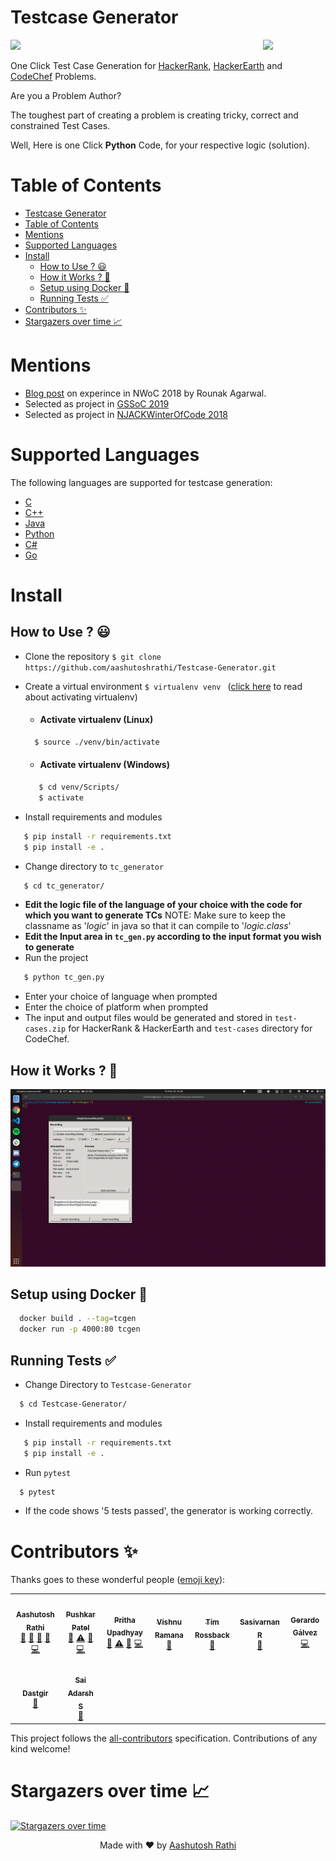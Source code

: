 # Testcase Generator

[<img src="https://image.flaticon.com/icons/svg/180/180867.svg" align="right" width="100">](#)

[![](https://img.shields.io/travis/aashutoshrathi/Testcase-Generator?style=for-the-badge)](https://travis-ci.org/aashutoshrathi/Testcase-Generator)

One Click Test Case Generation for [HackerRank](https://www.hackerrank.com), [HackerEarth](https://www.hackerearth.com) and [CodeChef](https://www.codechef.com) Problems.

Are you a Problem Author?

The toughest part of creating a problem is creating tricky, correct and constrained Test Cases.

Well, Here is one Click **Python** Code, for your respective logic (solution).

# Table of Contents
- [Testcase Generator](#testcase-generator)
- [Table of Contents](#table-of-contents)
- [Mentions](#mentions)
- [Supported Languages](#supported-languages)
- [Install](#install)
  - [How to Use ? 😃](#how-to-use--)
  - [How it Works ? 🤔](#how-it-works--)
  - [Setup using Docker 🐳](#setup-using-docker-)
  - [Running Tests ✅](#running-tests-)
- [Contributors ✨](#contributors-)
- [Stargazers over time 📈](#stargazers-over-time-)

# Mentions

- [Blog post](https://medium.com/@agarwalrounak/my-nwoc-njack-winter-of-code-2018-experience-badf30b9c02d) on experince in NWoC 2018 by Rounak Agarwal.
- Selected as project in [GSSoC 2019](https://www.gssoc.tech/projects.html)
- Selected as project in [NJACKWinterOfCode 2018]([https://github.com/NJACKWinterOfCode/HackerRank-Test-Case-Generator](https://njackwinterofcode.github.io/))

# Supported Languages

The following languages are supported for testcase generation:

- [C](/tc_generator/logic.c)
- [C++](/tc_generator/logic.cpp)
- [Java](/tc_generator/logic.java)
- [Python](/tc_generator/logic.py)
- [C#](/tc_generator/logic.cs)
- [Go](/tc_generator/logic.go)

# Install

## How to Use ? 😃

* Clone the repository `$ git clone https://github.com/aashutoshrathi/Testcase-Generator.git`

* Create a virtual environment `$ virtualenv venv ` ([click here](https://stackoverflow.com/questions/14604699/how-to-activate-virtualenv) to read about activating virtualenv)
  * #### Activate virtualenv (Linux)
  ```sh
    $ source ./venv/bin/activate
  ```
  * #### Activate virtualenv (Windows)
  ```sh
     $ cd venv/Scripts/
     $ activate
  ```
* Install requirements and modules
```sh
   $ pip install -r requirements.txt
   $ pip install -e .
```
* Change directory to `tc_generator `
```sh
   $ cd tc_generator/
```
* **Edit the logic file of the language of your choice with the code for which you want to generate TCs**
NOTE: Make sure to keep the classname as '*logic*' in java so that it can compile to '*logic.class*'
* **Edit the Input area in ```tc_gen.py``` according to the input format you wish to generate**
* Run the project
```sh
   $ python tc_gen.py
```
* Enter your choice of language when prompted
* Enter the choice of platform when prompted
* The input and output files would be generated and stored in `test-cases.zip` for HackerRank & HackerEarth and `test-cases` directory for CodeChef.

## How it Works ? 🤔

![Demo](demo3.gif)

## Setup using Docker 🐳

```sh
  docker build . --tag=tcgen
  docker run -p 4000:80 tcgen
```

## Running Tests ✅

* Change Directory to `Testcase-Generator`
```sh
  $ cd Testcase-Generator/
```
* Install requirements and modules
```sh
   $ pip install -r requirements.txt
   $ pip install -e .
```
* Run `pytest`
```sh
  $ pytest
```
* If the code shows '5 tests passed', the generator is working correctly.

# Contributors ✨

Thanks goes to these wonderful people ([emoji key](https://allcontributors.org/docs/en/emoji-key)):

<!-- ALL-CONTRIBUTORS-LIST:START - Do not remove or modify this section -->
<!-- prettier-ignore-start -->
<!-- markdownlint-disable -->
<table>
  <tr>
    <td align="center"><a href="http://aashutosh.dev"><img src="https://avatars2.githubusercontent.com/u/21199234?v=4" width="100px;" alt=""/><br /><sub><b>Aashutosh Rathi</b></sub></a><br /><a href="#tool-aashutoshrathi" title="Tools">🔧</a> <a href="#projectManagement-aashutoshrathi" title="Project Management">📆</a> <a href="https://github.com/aashutoshrathi/Testcase-Generator/pulls?q=is%3Apr+reviewed-by%3Aaashutoshrathi" title="Reviewed Pull Requests">👀</a> <a href="https://github.com/aashutoshrathi/Testcase-Generator/issues?q=author%3Aaashutoshrathi" title="Bug reports">🐛</a> <a href="https://github.com/aashutoshrathi/Testcase-Generator/commits?author=aashutoshrathi" title="Code">💻</a></td>
    <td align="center"><a href="https://github.com/thepushkarp"><img src="https://avatars0.githubusercontent.com/u/42088801?v=4" width="100px;" alt=""/><br /><sub><b>Pushkar Patel</b></sub></a><br /><a href="#maintenance-thepushkarp" title="Maintenance">🚧</a> <a href="https://github.com/aashutoshrathi/Testcase-Generator/commits?author=thepushkarp" title="Tests">⚠️</a> <a href="https://github.com/aashutoshrathi/Testcase-Generator/issues?q=author%3Athepushkarp" title="Bug reports">🐛</a> <a href="https://github.com/aashutoshrathi/Testcase-Generator/commits?author=thepushkarp" title="Code">💻</a></td>
    <td align="center"><a href="https://github.com/prithaupadhyay"><img src="https://avatars1.githubusercontent.com/u/21213021?v=4" width="100px;" alt=""/><br /><sub><b>Pritha Upadhyay</b></sub></a><br /><a href="#maintenance-prithaupadhyay" title="Maintenance">🚧</a> <a href="https://github.com/aashutoshrathi/Testcase-Generator/commits?author=prithaupadhyay" title="Tests">⚠️</a> <a href="https://github.com/aashutoshrathi/Testcase-Generator/issues?q=author%3Aprithaupadhyay" title="Bug reports">🐛</a> <a href="https://github.com/aashutoshrathi/Testcase-Generator/commits?author=prithaupadhyay" title="Code">💻</a></td>
    <td align="center"><a href="https://www.vishnu.codes"><img src="https://avatars2.githubusercontent.com/u/10045752?v=4" width="100px;" alt=""/><br /><sub><b>Vishnu Ramana</b></sub></a><br /><a href="https://github.com/aashutoshrathi/Testcase-Generator/commits?author=vishnuramana" title="Documentation">📖</a></td>
    <td align="center"><a href="https://itspugle.com"><img src="https://avatars3.githubusercontent.com/u/22669894?v=4" width="100px;" alt=""/><br /><sub><b>Tim Rossback</b></sub></a><br /><a href="https://github.com/aashutoshrathi/Testcase-Generator/commits?author=timrossback" title="Documentation">📖</a></td>
    <td align="center"><a href="https://geekscreed.com"><img src="https://avatars0.githubusercontent.com/u/5305600?v=4" width="100px;" alt=""/><br /><sub><b>Sasivarnan R</b></sub></a><br /><a href="https://github.com/aashutoshrathi/Testcase-Generator/commits?author=sasivarnan" title="Documentation">📖</a></td>
    <td align="center"><a href="https://github.com/gerardogalvez"><img src="https://avatars2.githubusercontent.com/u/8509232?v=4" width="100px;" alt=""/><br /><sub><b>Gerardo Gálvez</b></sub></a><br /><a href="https://github.com/aashutoshrathi/Testcase-Generator/commits?author=gerardogalvez" title="Code">💻</a></td>
  </tr>
  <tr>
    <td align="center"><a href="https://github.com/dastgirp"><img src="https://avatars0.githubusercontent.com/u/2889931?v=4" width="100px;" alt=""/><br /><sub><b>Dastgir</b></sub></a><br /><a href="https://github.com/aashutoshrathi/Testcase-Generator/commits?author=dastgirp" title="Documentation">📖</a></td>
    <td align="center"><a href="http://www.sai-adarsh.ml/"><img src="https://avatars1.githubusercontent.com/u/21096774?v=4" width="100px;" alt=""/><br /><sub><b>Sai Adarsh S</b></sub></a><br /><a href="https://github.com/aashutoshrathi/Testcase-Generator/commits?author=Sai-Adarsh" title="Documentation">📖</a></td>
  </tr>
</table>

<!-- markdownlint-enable -->
<!-- prettier-ignore-end -->
<!-- ALL-CONTRIBUTORS-LIST:END -->

This project follows the [all-contributors](https://github.com/all-contributors/all-contributors) specification. Contributions of any kind welcome!

# Stargazers over time 📈

[![Stargazers over time](https://starcharts.herokuapp.com/aashutoshrathi/Testcase-Generator.svg)](https://starcharts.herokuapp.com/aashutoshrathi/Testcase-Generator)

<p align="center"> Made with ❤ by <a href="https://github.com/aashutoshrathi">Aashutosh Rathi</a></p>
